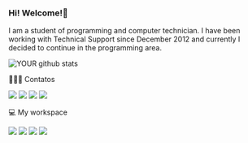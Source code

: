 ### Hi! Welcome!👋 

<!--
**DanielMoura91/DanielMoura91** is a ✨ _special_ ✨ repository because its `README.md` (this file) appears on your GitHub profile.

Here are some ideas to get you started:

- 🔭 I’m currently working on ...
- 🌱 I’m currently learning ...
- 👯 I’m looking to collaborate on ...
- 🤔 I’m looking for help with ...
- 💬 Ask me about ...
- 📫 How to reach me: ...
- 😄 Pronouns: ...
- ⚡ Fun fact: ...
-->

I am a student of programming and computer technician. I have been working with Technical Support since December 2012 and currently 
I decided to continue in the programming area.

![YOUR github stats](https://github-readme-stats.vercel.app/api?username=w3bScr4pp3r)



👨🏻‍💻 Contatos
 
[<img src="https://img.shields.io/badge/WhatsApp-25D366?style=for-the-badge&logo=whatsapp&logoColor=white" />](http://api.whatsapp.com/send?phone=5527999989450&text=Olá+Daniel,+vim+pelo+Github) [<img src="https://img.shields.io/badge/medium-%2312100E.svg?&style=for-the-badge&logo=medium&logoColor=white" />](https://medium.com/@daniel-m-alves) [<img src="https://img.shields.io/badge/linkedin-%230077B5.svg?&style=for-the-badge&logo=linkedin&logoColor=white" />](https://www.linkedin.com/in/daniel-moura-alves/) [<img src="https://img.shields.io/badge/Gmail-D14836?style=for-the-badge&logo=gmail&logoColor=white" />](mailto:danielmoura.tech@gmail.com)


💻 My workspace

[<img src="https://img.shields.io/badge/Linux-0078D6?style=for-the-badge&logo=linux&logoColor=white" />]() [<img src="https://img.shields.io/badge/Intel-Xeon_E5_2670-0071C5?style=for-the-badge&logo=intel&logoColor=white" />]()
[<img src="https://img.shields.io/badge/16GB-0071C5?style=for-the-badge&logo=ddr3&logoColor=white" />]() [<img src="https://img.shields.io/badge/NVIDIA-GT_710-76B900?style=for-the-badge&logo=nvidia&logoColor=white" />]()
